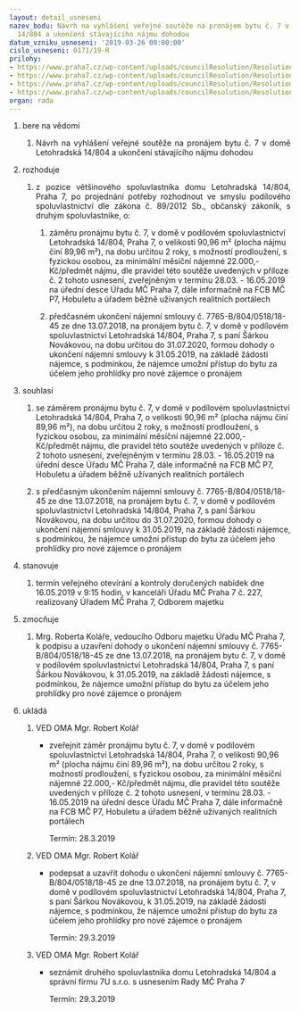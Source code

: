 ```yaml
---
layout: detail_usneseni
nazev_bodu: Návrh na vyhlášení veřejné soutěže na pronájem bytu č. 7 v domě Letohradská
  14/804 a ukončení stávajícího nájmu dohodou
datum_vzniku_usneseni: '2019-03-26 00:00:00'
cislo_usneseni: 0171/19-R
prilohy:
- https://www.praha7.cz/wp-content/uploads/councilResolution/Resolutions/30701/export/01_SOUTEZ_B7_804_Z~440083.docx
- https://www.praha7.cz/wp-content/uploads/councilResolution/Resolutions/30701/export/02_SOUTEZ_B7_804_Z~440082.pdf
- https://www.praha7.cz/wp-content/uploads/councilResolution/Resolutions/30701/export/03_SOUTEZ_B7_804_Z~440081.pdf
- https://www.praha7.cz/wp-content/uploads/councilResolution/Resolutions/30701/export/export~440786.pdf
organ: rada
---
```

<ol id="urzList" class="urzList_view"><li class="urzClass1" id=""><span name="1">bere na vědomí</span><ol class="urzOlClass decimal "><li class="urzClass2" id="" style="text-align: justify;"><span><p style="text-align: justify;" data-mce-style="text-align: justify;">Návrh na vyhlášení veřejné soutěže na pronájem bytu č. 7 v domě Letohradská 14/804 a ukončení stávajícího nájmu dohodou</p></span></li></ol></li><li class="urzClass1" id=""><span name="68">rozhoduje</span><ol class="urzOlClass decimal "><li class="urzClass2" id="" style="text-align: justify;"><span><p style="text-align: justify;" data-mce-style="text-align: justify;">z pozice většinového spoluvlastníka domu Letohradská 14/804, Praha 7, po projednání potřeby rozhodnout ve smyslu podílového spoluvlastnictví dle zákona č. 89/2012 Sb., občanský zákoník, s druhým spoluvlastníke, o:</p></span><ol class="urzUlClass"><li class="urzClass3" id="" style="text-align: left;"><span><p>záměru pronájmu bytu č. 7, v domě v podílovém spoluvlastnictví Letohradská 14/804, Praha 7, o velikosti 90,96 m² (plocha nájmu činí 89,96 m²), na dobu určitou 2 roky, s možností prodloužení, s fyzickou osobou, za minimální měsíční nájemné 22.000,- Kč/předmět nájmu, dle pravidel této soutěže uvedených v příloze č. 2 tohoto usnesení, zveřejněným v termínu 28.03. - 16.05.2019 na úřední desce Úřadu MČ Praha 7, dále informačně na FCB MČ P7, Hobuletu a úřadem běžně užívaných realitních portálech</p></span></li><li class="urzClass3" id="" style="text-align: left;"><span><p>předčasném ukončení nájemní smlouvy č. 7765-B/804/0518/18-45 ze dne 13.07.2018, na pronájem bytu č. 7, v domě v podílovém spoluvlastnictví Letohradská 14/804, Praha 7, s paní Šárkou Novákovou, na dobu určitou do 31.07.2020, formou dohody o ukončení nájemní smlouvy k 31.05.2019, na základě žádosti nájemce, s podmínkou, že nájemce umožní přístup do bytu za účelem jeho prohlídky pro nové zájemce o pronájem</p></span></li></ol></li></ol></li><li class="urzClass1" id=""><span name="26">souhlasí</span><ol class="urzOlClass decimal " id=""><li class="urzClass2" id="" style="text-align: left;"><span><p>se záměrem pronájmu bytu č. 7,&nbsp;v domě v podílovém spoluvlastnictví Letohradská 14/804, Praha 7, o velikosti 90,96 m² (plocha nájmu činí 89,96 m²), na dobu určitou 2 roky, s možností prodloužení, s fyzickou osobou, za minimální měsíční nájemné 22.000,- Kč/předmět nájmu, dle pravidel této soutěže uvedených v příloze č. 2 tohoto usnesení, zveřejněným v termínu 28.03. - 16.05.2019 na úřední desce Úřadu MČ Praha 7, dále informačně na FCB MČ P7, Hobuletu a úřadem běžně užívaných realitních portálech</p></span></li><li class="urzClass2" id="" style="text-align: left;"><span><p>s předčasným ukončením nájemní smlouvy č. 7765-B/804/0518/18-45 ze dne 13.07.2018, na pronájem bytu č. 7, v domě v podílovém spoluvlastnictví Letohradská 14/804, Praha 7, s paní Šárkou Novákovou, na dobu určitou do 31.07.2020, formou dohody o ukončení nájemní smlouvy k 31.05.2019, na základě žádosti nájemce, s podmínkou, že nájemce umožní přístup do bytu za účelem jeho prohlídky pro nové zájemce o pronájem</p></span></li></ol></li><li class="urzClass1" id=""><span name="77">stanovuje</span><ol class="urzOlClass decimal "><li class="urzClass2" id="" style="text-align: left;"><span><p>termín veřejného otevírání a kontroly doručených nabídek dne 16.05.2019 v 9:15 hodin, v kanceláři Úřadu MČ Praha 7 č. 227, realizovaný Úřadem MČ Praha 7, Odborem majetku</p></span></li></ol></li><li class="urzClass1" id=""><span name="41">zmocňuje</span><ol class="urzOlClass decimal "><li class="urzClass2" id="" style="text-align: left;"><span><p>Mrg. Roberta Koláře, vedoucího Odboru majetku Úřadu MČ Praha 7, k podpisu a uzavření dohody o ukončení nájemní smlouvy&nbsp;č. 7765-B/804/0518/18-45 ze dne 13.07.2018, na pronájem bytu č. 7, v domě v podílovém spoluvlastnictví Letohradská 14/804, Praha 7, s paní Šárkou Novákovou, k 31.05.2019, na základě žádosti nájemce, s podmínkou, že nájemce umožní přístup do bytu za účelem jeho prohlídky pro nové zájemce o pronájem</p></span></li></ol></li><li class="urzClass1" id="urzUkoly"><span name="1">ukládá</span><ol class="urzOlClass"><li class="urzClass2"><span><p>VED OMA Mgr. Robert Kolář</p></span><ul class="urzUlClass"><li class="urzClass3"><span><p>zveřejnit záměr pronájmu bytu č. 7, v domě v podílovém spoluvlastnictví Letohradská 14/804, Praha 7, o velikosti 90,96 m² (plocha nájmu činí 89,96 m²), na dobu určitou 2 roky, s možností prodloužení, s fyzickou osobou, za minimální měsíční nájemné 22.000,- Kč/předmět nájmu, dle pravidel této soutěže uvedených v příloze č. 2 tohoto usnesení, v termínu 28.03. - 16.05.2019 na úřední desce Úřadu MČ Praha 7, dále informačně na FCB MČ P7, Hobuletu a úřadem běžně užívaných realitních portálech</p></span><span class="urzUkolTermin">  Termín:&nbsp;28.3.2019</span></li></ul></li><li class="urzClass2"><span><p>VED OMA Mgr. Robert Kolář</p></span><ul class="urzUlClass"><li class="urzClass3"><span><p>podepsat a uzavřít dohodu o ukončení nájemní smlouvy č. 7765-B/804/0518/18-45 ze dne 13.07.2018, na pronájem bytu č. 7, v domě v podílovém spoluvlastnictví Letohradská 14/804, Praha 7, s paní Šárkou Novákovou, k 31.05.2019, na základě žádosti nájemce, s podmínkou, že nájemce umožní přístup do bytu za účelem jeho prohlídky pro nové zájemce o pronájem</p></span><span class="urzUkolTermin">  Termín:&nbsp;29.3.2019</span></li></ul></li><li class="urzClass2"><span><p>VED OMA Mgr. Robert Kolář</p></span><ul class="urzUlClass"><li class="urzClass3"><span><p>seznámit druhého spoluvlastnika domu Letohradská 14/804 a správní firmu 7U s.r.o. s usnesením Rady MČ Praha 7</p></span><span class="urzUkolTermin">  Termín:&nbsp;29.3.2019</span></li></ul></li></ol></li></ol>